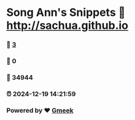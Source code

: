 # Song Ann's Snippets :link: http://sachua.github.io 
### :page_facing_up: [3](http://sachua.github.io/tag.html) 
### :speech_balloon: 0 
### :hibiscus: 34944 
### :alarm_clock: 2024-12-19 14:21:59 
### Powered by :heart: [Gmeek](https://github.com/Meekdai/Gmeek)
